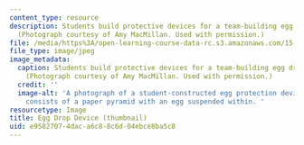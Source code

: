 ```yaml
---
content_type: resource
description: Students build protective devices for a team-building egg drop exercise.
  (Photograph courtesy of Amy MacMillan. Used with permission.)
file: /media/https%3A/open-learning-course-data-rc.s3.amazonaws.com/15-316-building-and-leading-effective-teams-summer-2005/e95827074daca6c88c6d04ebce8ba5c8_15-316su05-th.jpg
file_type: image/jpeg
image_metadata:
  caption: Students build protective devices for a team-building egg drop exercise.
    (Photograph courtesy of Amy MacMillan. Used with permission.)
  credit: ''
  image-alt: 'A photograph of a student-constructed egg protection device.  The device
    consists of a paper pyramid with an egg suspended within. '
resourcetype: Image
title: Egg Drop Device (thumbnail)
uid: e9582707-4dac-a6c8-8c6d-04ebce8ba5c8
---
```

